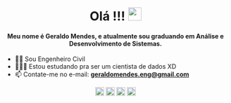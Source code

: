 <h1 align="center">Olá !!! <img src="https://raw.githubusercontent.com/kaueMarques/kaueMarques/master/hi.gif" width="30px"> </h1>
<h4 align="center">Meu nome é Geraldo Mendes, e atualmente sou graduando em Análise e Desenvolvimento de Sistemas. </h4>

- 👷‍♂ Sou Engenheiro Civil 
- 🧑🏻‍💻 Estou estudando pra ser um cientista de dados XD
- 📫 Contate-me no e-mail: **geraldomendes.eng@gmail.com**


<p align="center">
<a href="https://www.instagram.com/geraldo.mendes/" target="blank"><img align="center" src="https://cdn.jsdelivr.net/npm/simple-icons@3.0.1/icons/instagram.svg" alt="geraldomendes" height="20" width="20" /></a>
<a href="https://twitter.com/mendesgeraldoo" target="blank"><img align="center" src="https://cdn.jsdelivr.net/npm/simple-icons@3.0.1/icons/twitter.svg" alt="geraldomendes" height="20" width="20" /></a>
<a href="https://www.linkedin.com/in/geraldomendes/" target="blank"><img align="center" src="https://cdn.jsdelivr.net/npm/simple-icons@3.0.1/icons/linkedin.svg" alt="geraldomendes" height="20" width="20" /></a>
<a href="https://codesandbox.io/u/Geraldo.mendes" target="blank"><img align="center" src="https://cdn.jsdelivr.net/npm/simple-icons@3.0.1/icons/codesandbox.svg" alt="geraldomendes" height="20" width="20" /></a>
</p>
